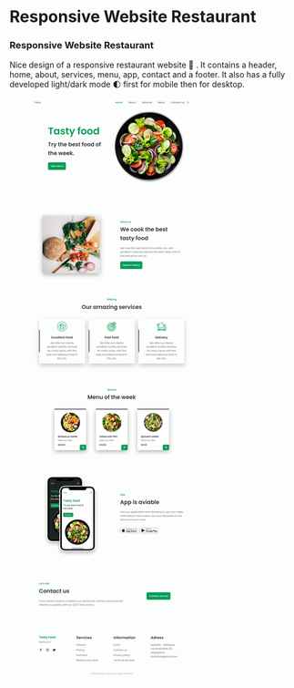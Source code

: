 # Responsive Website Restaurant
### Responsive Website Restaurant
Nice design of a responsive restaurant website 🥗 . It contains a header, home, about, services, menu, app, contact and a footer. It also has a fully developed light/dark mode 🌓 first for mobile then for desktop.

![preview web site.](https://github.com/brayangomez22/website-restaurant/blob/master/assets/img/preview.png)
